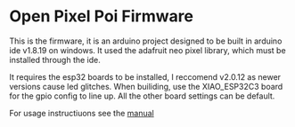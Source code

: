 # Open Pixel Poi Firmware
This is the firmware, it is an arduino project designed to be built in arduino ide v1.8.19 on windows.
It used the adafruit neo pixel library, which must be installed through the ide.

It requires the esp32 boards to be installed, I reccomend v2.0.12 as newer versions cause led glitches.
When builiding, use the XIAO_ESP32C3 board for the gpio config to line up. All the other board settings can be default.

For usage instructiuons see the [manual](./MANUAL.md)
